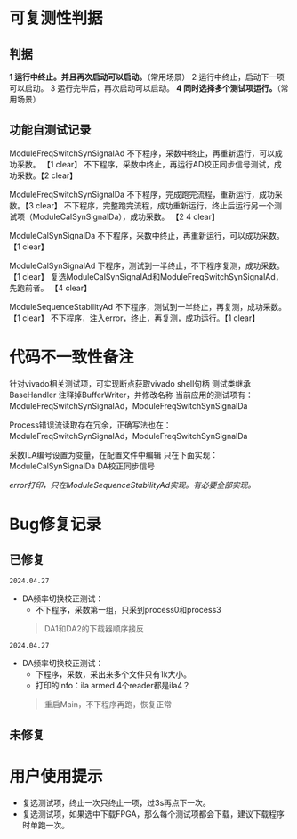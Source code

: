 # 可复测性判据
## 判据
  **1 运行中终止。并且再次启动可以启动。**（常用场景）
  2 运行中终止，启动下一项可以启动。
  3 运行完毕后，再次启动可以启动。
  **4 同时选择多个测试项运行。**（常用场景）

## 功能自测试记录
  ModuleFreqSwitchSynSignalAd
  不下程序，采数中终止，再重新运行，可以成功采数。 【1 clear】
  不下程序，采数中终止，再运行AD校正同步信号测试，成功采数。【2 clear】

  ModuleFreqSwitchSynSignalDa
  不下程序，完成跑完流程，重新运行，成功采数。【3 clear】
  不下程序，完整跑完流程，成功重新运行，终止后运行另一个测试项（ModuleCalSynSignalDa），成功采数。 【2 4 clear】

  ModuleCalSynSignalDa
  不下程序，采数中终止，再重新运行，可以成功采数。 【1 clear】

  ModuleCalSynSignalAd
  下程序，测试到一半终止，不下程序复测，成功采数。【1 clear】
  复选ModuleCalSynSignalAd和ModuleFreqSwitchSynSignalAd，先跑前者。 【4 clear】

  ModuleSequenceStabilityAd
  不下程序，测试到一半终止，再复测，成功采数。【1 clear】
  不下程序，注入error，终止，再复测，成功运行。【1 clear】
  
# 代码不一致性备注
  针对vivado相关测试项，可实现断点获取vivado shell句柄
  测试类继承BaseHandler
  注释掉BufferWriter，并修改名称
  当前应用的测试项有：ModuleFreqSwitchSynSignalAd，ModuleFreqSwitchSynSignalDa

  Process错误流读取存在冗余，正确写法也在：ModuleFreqSwitchSynSignalAd，ModuleFreqSwitchSynSignalDa

  采数ILA编号设置为变量，在配置文件中编辑
  只在下面实现：ModuleCalSynSignalDa DA校正同步信号

  *error打印，只在ModuleSequenceStabilityAd实现。有必要全部实现。*
  
# Bug修复记录
## 已修复

`2024.04.27`
  - DA频率切换校正测试：
    - 不下程序，采数第一组，只采到process0和process3
    > DA1和DA2的下载器顺序接反 

`2024.04.27`
  - DA频率切换校正测试：
    - 下程序，采数，采出来多个文件只有1k大小。
    - 打印的info：ila armed 4个reader都是ila4？
    > 重启Main，不下程序再跑，恢复正常

## 未修复

# 用户使用提示
- 复选测试项，终止一次只终止一项，过3s再点下一次。
- 复选测试项，如果选中下载FPGA，那么每个测试项都会下载，建议下载程序时单跑一次。